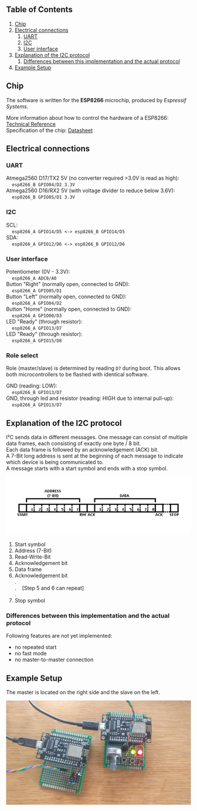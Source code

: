 ## Table of Contents

1. [Chip](#chip)
2. [Electrical connections](#electrical-connections)
    1. [UART](#uart)
    2. [I2C](#i2c)
    3. [User interface](#user-interface)
3. [Explanation of the I2C protocol](#explanation-of-the-i2c-protocol)
    1. [Differences between this implementation and the actual protocol](#differences-between-this-implementation-and-the-actual-protocol)
4. [Example Setup](#example-setup)

## Chip
The software is written for the **ESP8266** microchip, produced by *Espressif Systems*.

More information about how to control the hardware of a ESP8266: [Technical Reference](https://www.espressif.com/sites/default/files/documentation/esp8266-technical_reference_en.pdf)  
Specification of the chip: [Datasheet](https://www.espressif.com/sites/default/files/documentation/0a-esp8266ex_datasheet_en.pdf)  

## Electrical connections
### UART
Atmega2560 D17/TX2 5V (no converter required >3.0V is read as high):  
&nbsp;&nbsp;&nbsp;&nbsp;`esp8266_B GPIO04/D2 3.3V`  
Atmega2560 D16/RX2 5V (with voltage divider to reduce below 3.6V):  
&nbsp;&nbsp;&nbsp;&nbsp;`esp8266_B GPIO05/D1 3.3V`  

### I2C
SCL:  
&nbsp;&nbsp;&nbsp;&nbsp;`esp8266_A GPIO14/D5 <-> esp8266_B GPIO14/D5`  
SDA:  
&nbsp;&nbsp;&nbsp;&nbsp;`esp8266_A GPIO12/D6 <-> esp8266_B GPIO12/D6`  

### User interface
Potentiometer (0V - 3.3V):  
&nbsp;&nbsp;&nbsp;&nbsp;`esp8266_A ADC0/A0`  
Button "Right" (normally open, connected to GND):  
&nbsp;&nbsp;&nbsp;&nbsp;`esp8266_A GPIO05/D1`  
Button "Left" (normally open, connected to GND):  
&nbsp;&nbsp;&nbsp;&nbsp;`esp8266_A GPIO04/D2`  
Button "Home" (normally open, connected to GND):  
&nbsp;&nbsp;&nbsp;&nbsp;`esp8266_A GPIO00/D3`  
LED "Ready" (through resistor):  
&nbsp;&nbsp;&nbsp;&nbsp;`esp8266_A GPIO13/D7`  
LED "Ready" (through resistor):  
&nbsp;&nbsp;&nbsp;&nbsp;`esp8266_A GPIO15/D8`  

### Role select
Role (master/slave) is determined by reading `D7` during boot. This allows both microcontrollers to be flashed with identical software.

GND (reading: LOW):  
&nbsp;&nbsp;&nbsp;&nbsp;`esp8266_B GPIO13/D7`  
GND, through led and resistor (reading: HIGH due to internal pull-up):  
&nbsp;&nbsp;&nbsp;&nbsp;`esp8266_A GPIO13/D7`  


## Explanation of the I2C protocol
I²C sends data in different messages. One message can consist of multiple data frames, each consisting of exactly one byte / 8 bit.  
Each data frame is followed by an acknowledgement (ACK) bit.  
A 7-Bit long address is sent at the beginning of each message to indicate which device is being communicated to.  
A message starts with a start symbol and ends with a stop symbol.  

![I2C Protocol](https://github.com/DavidRisch/esp8266_i2c/blob/master/i2c_protocol.png?raw=true)

1. Start symbol
2. Address (7-Bit)
3. Read-Write-Bit
4. Acknowledgement bit
5. Data frame
6. Acknowledgement bit  
.  
.&nbsp;&nbsp;&nbsp;&nbsp;[Step 5 and 6 can repeat]  
.  
7. Stop symbol

### Differences between this implementation and the actual protocol
Following features are not yet implemented:
- no repeated start
- no fast mode
- no master-to-master connection

## Example Setup
The master is located on the right side and the slave on the left.  

![Setup](https://github.com/DavidRisch/esp8266_i2c/blob/master/setup.jpg?raw=true)
